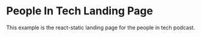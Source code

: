 # People In Tech Landing Page


This example is the react-static landing page for the people in tech podcast.
